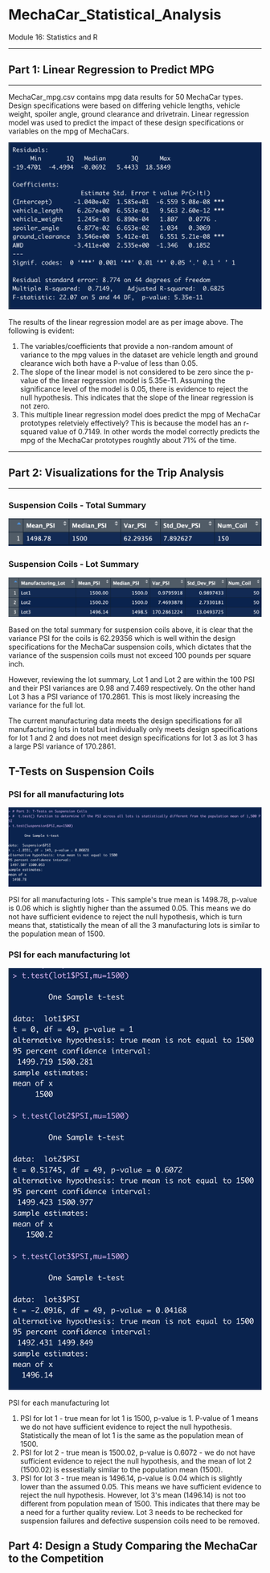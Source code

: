 # MechaCar_Statistical_Analysis

Module 16: Statistics and R

___

## Part 1: Linear Regression to Predict MPG
___

MechaCar_mpg.csv contains mpg data results for 50 MechaCar types. Design specifications were based on differing vehicle lengths, vehicle weight, spoiler angle, ground clearance and drivetrain. Linear regression model was used to predict the impact of these design specifications or variables on the mpg of MechaCars.

![MechaCar_lm_summary](https://github.com/fareenamughal/MechaCar_Statistical_Analysis/blob/1f979b0a2e6c9a1675f1532bd0c5250b429c07ce/Resources/MechaCar_lm_summary.png)



The results of the linear regression model are as per image above. The following is evident:
  1. The variables/coefficients that provide a non-random amount of variance to the mpg values in the dataset are vehicle length and ground clearance wich both have a P-value of less than 0.05.
  2. The slope of the linear model is not considered to be zero since the p-value of the linear regression model is 5.35e-11. Assuming the significance level of the model is 0.05, there is evidence to reject the null hypothesis. This indicates that the slope of the linear regression is not zero.
  3. This multiple linear regression model does predict the mpg of MechaCar prototypes reletviely effectively? This is because the model has an r-squared value of 0.7149. In other words the model correctly predicts the mpg of the MechaCar prototypes roughtly about 71% of the time.

___

## Part 2: Visualizations for the Trip Analysis
___

### Suspension Coils - Total Summary

![Suspension Coils Total Summary](https://github.com/fareenamughal/MechaCar_Statistical_Analysis/blob/698a02c65e81bae00407439bf43c3d0a8f999640/Resources/Total_summary.png)


### Suspension Coils - Lot Summary

![Suspension Coils Lot Summary](https://github.com/fareenamughal/MechaCar_Statistical_Analysis/blob/698a02c65e81bae00407439bf43c3d0a8f999640/Resources/Lot_summary.png)



Based on the total summary for suspension coils above, it is clear that the variance PSI for the coils is 62.29356 which is well within the  design specifications for the MechaCar suspension coils, which dictates that the variance of the suspension coils must not exceed 100 pounds per square inch.

However, reviewing the lot summary, Lot 1 and Lot 2 are within the 100 PSI and their PSI variances are 0.98 and 7.469 respectively. On the other hand Lot 3 has a PSI variance of 170.2861. This is most likely increasing the variance for the full lot.

The current manufacturing data meets the design specifications for all manufacturing lots in total but individually only meets design specifications for lot 1 and 2 and does not meet design specifications for lot 3 as lot 3 has a large PSI variance of 170.2861.

## T-Tests on Suspension Coils

### PSI for all manufacturing lots

![PSI for all manufacturing lots](https://github.com/fareenamughal/MechaCar_Statistical_Analysis/blob/2e54db933981e6ec9cd1d673f5f4fdba8a1a143b/Resources/All%20lots%20PSI%20summary.png)

PSI for all manufacturing lots - This sample's true mean is 1498.78, p-value is 0.06 which is slightly higher than the assumed 0.05. This means we do not have sufficient evidence to reject the null hypothesis, which is turn means that, statistically the mean of all the 3 manufacturing lots is similar to the population mean of 1500.


### PSI for each manufacturing lot

![Lot PSI's](https://github.com/fareenamughal/MechaCar_Statistical_Analysis/blob/1597787a7dbf85f548fb397777d5d46f61706a33/Resources/Lots%20PSI.png)

PSI for each manufacturing lot
 1. PSI for lot 1 - true mean for lot 1 is 1500, p-value is 1. P-value of 1 means we do not have sufficient evidence to reject the null hypothesis. Statistically the mean of lot 1 is the same as the population mean of 1500.
 2. PSI for lot 2 - true mean is 1500.02, p-value is 0.6072 - we do not have sufficient evidence to reject the null hypothesis,  and the mean of lot 2 (1500.02) is essestially similar to the population mean (1500).
 3. PSI for lot 3 - true mean is 1496.14, p-value is 0.04 which is slightly lower than the assumed 0.05. This means we have sufficient evidence to reject the null hypothesis. However, lot 3's mean (1496.14) is not too different from population mean of 1500. This indicates that there may be a need for a further quality review. Lot 3 needs to be rechecked for suspension failures and defective suspension coils need to be removed.


## Part 4: Design a Study Comparing the MechaCar to the Competition


